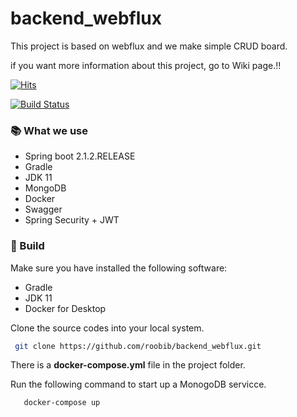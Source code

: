 # backend_webflux
This project is based on webflux and we make simple CRUD board. 

if you want more information about this project, go to Wiki page.!!

[![Hits](https://hits.seeyoufarm.com/api/count/incr/badge.svg?url=https%3A%2F%2Fgithub.com%2Fryoobib%2Fbackend_webflux&count_bg=%2379C83D&title_bg=%23555555&icon=&icon_color=%23E7E7E7&title=hits&edge_flat=false)](https://hits.seeyoufarm.com)

[![Build Status](https://app.travis-ci.com/ryoobib/backend_webflux.svg?branch=main)](https://app.travis-ci.com/ryoobib/backend_webflux)

### 📚 What we use

* Spring boot 2.1.2.RELEASE
* Gradle
* JDK 11
* MongoDB
* Docker
* Swagger
* Spring Security + JWT

### 🎈 Build
Make sure you have installed the following software:
* Gradle
* JDK 11
* Docker for Desktop

Clone the source codes into your local system.
```` bash
 git clone https://github.com/roobib/backend_webflux.git
````

There is a **docker-compose.yml** file in the project folder.

Run the following command to start up a MonogoDB servicce.

```` bash
   docker-compose up
````
